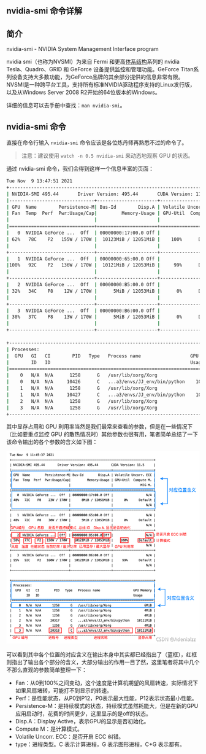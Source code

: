## nvidia-smi 命令详解

## 简介

nvidia-smi - NVIDIA System Management Interface program

nvidia smi（也称为NVSMI）为来自 Fermi 和更高[体系结构](https://so.csdn.net/so/search?q=体系结构&spm=1001.2101.3001.7020)系列的 nvidia Tesla、Quadro、GRID 和 GeForce 设备提供监控和管理功能。GeForce  Titan系列设备支持大多数功能，为GeForce品牌的其余部分提供的信息非常有限。NVSMI是一种跨平台工具，支持所有标准NVIDIA驱动程序支持的Linux发行版，以及从Windows Server 2008 R2开始的64位版本的Windows。

详细的信息可以去手册中查找：`man nvidia-smi`。

## nvidia-smi 命令

直接在命令行输入 `nvidia-smi` 命令应该是各位炼丹师再熟悉不过的命令了。

> 注意：建议使用 `watch -n 0.5 nvidia-smi` 来动态地观察 GPU 的状态。

通过 nvidia-smi 命令，我们会得到这样一个信息丰富的页面：

```bash
Tue Nov  9 13:47:51 2021
+-----------------------------------------------------------------------------+
| NVIDIA-SMI 495.44       Driver Version: 495.44       CUDA Version: 11.5     |
|-------------------------------+----------------------+----------------------+
| GPU  Name        Persistence-M| Bus-Id        Disp.A | Volatile Uncorr. ECC |
| Fan  Temp  Perf  Pwr:Usage/Cap|         Memory-Usage | GPU-Util  Compute M. |
|                               |                      |               MIG M. |
|===============================+======================+======================|
|   0  NVIDIA GeForce ...  Off  | 00000000:17:00.0 Off |                  N/A |
| 62%   78C    P2   155W / 170W |  10123MiB / 12051MiB |    100%      Default |
|                               |                      |                  N/A |
+-------------------------------+----------------------+----------------------+
|   1  NVIDIA GeForce ...  Off  | 00000000:65:00.0 Off |                  N/A |
|100%   92C    P2   136W / 170W |  10121MiB / 12053MiB |     99%      Default |
|                               |                      |                  N/A |
+-------------------------------+----------------------+----------------------+
|   2  NVIDIA GeForce ...  Off  | 00000000:B5:00.0 Off |                  N/A |
| 32%   34C    P8    12W / 170W |      5MiB / 12053MiB |      0%      Default |
|                               |                      |                  N/A |
+-------------------------------+----------------------+----------------------+
|   3  NVIDIA GeForce ...  Off  | 00000000:B6:00.0 Off |                  N/A |
| 30%   37C    P8    13W / 170W |      5MiB / 12053MiB |      0%      Default |
|                               |                      |                  N/A |
+-------------------------------+----------------------+----------------------+

+-----------------------------------------------------------------------------+
| Processes:                                                                  |
|  GPU   GI   CI        PID   Type   Process name                  GPU Memory |
|        ID   ID                                                   Usage      |
|=============================================================================|
|    0   N/A  N/A      1258      G   /usr/lib/xorg/Xorg                  6MiB |
|    0   N/A  N/A     10426      C   ...a3/envs/JJ_env/bin/python    10111MiB |
|    1   N/A  N/A      1258      G   /usr/lib/xorg/Xorg                  4MiB |
|    1   N/A  N/A     10427      C   ...a3/envs/JJ_env/bin/python    10111MiB |
|    2   N/A  N/A      1258      G   /usr/lib/xorg/Xorg                  4MiB |
|    3   N/A  N/A      1258      G   /usr/lib/xorg/Xorg                  4MiB |
+-----------------------------------------------------------------------------+
```

其中显存占用和 GPU 利用率当然是我们最常来查看的参数，但是在一些情况下（比如要重点监控 GPU 的散热情况时）其他参数也很有用，笔者简单总结了一下该命令输出的各个参数的含义如下图：

![在这里插入图片描述](nvidia-smi命令/watermark,type_ZHJvaWRzYW5zZmFsbGJhY2s,shadow_50,text_Q1NETiBAQWRlbmlhbHp6,size_20,color_FFFFFF,t_70,g_se,x_16.png)

可以看到其中各个位置的对应含义在输出本身中其实都已经指出了（蓝框），红框则指出了输出各个部分的含义，大部分输出的作用一目了然，这里笔者将其中几个不那么直观的参数简单整理一下：

- Fan：从0到100%之间变动，这个速度是计算机期望的风扇转速，实际情况下如果风扇堵转，可能打不到显示的转速。
- Perf：是性能状态，从P0到P12，P0表示最大性能，P12表示状态最小性能。
- Persistence-M：是持续模式的状态，持续模式虽然耗能大，但是在新的GPU应用启动时，花费的时间更少，这里显示的是off的状态。
- Disp.A：Display Active，表示GPU的显示是否初始化。
- Compute M：是计算模式。
- Volatile Uncorr. ECC：是否开启 ECC 纠错。
- type：进程类型。C 表示计算进程，G 表示图形进程，C+G 表示都有。